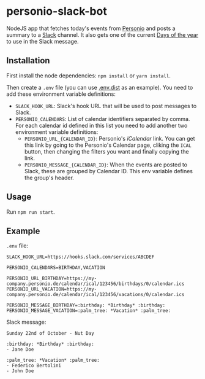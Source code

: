 # personio-slack-bot
NodeJS app that fetches today's events from [Personio](https://www.personio.de/) and posts a
summary to a [Slack](https://slack.com/) channel.
It also gets one of the current [Days of the year](https://www.daysoftheyear.com/) to use in
the Slack message.

## Installation
First install the node dependencies:
`npm install` or `yarn install`.

Then create a `.env` file (you can use [.env.dist](https://github.com/fedebertolini/personio-slack-bot/blob/master/.env.dist)
as an example). You need to add these environment variable definitions:
- `SLACK_HOOK_URL`: Slack's hook URL that will be used to post messages to Slack.
- `PERSONIO_CALENDARS`: List of calendar identifiers separated by comma. For each calendar id defined
in this list you need to add another two environment variable definitions:
  - `PERSONIO_URL_{CALENDAR_ID}`: Personio's _iCalendar_ link. You can get this link by going to the
 Personio's Calendar page, cliking the `ICAL` button, then changing the filters you want and finally
 copying the link.
  - `PERSONIO_MESSAGE_{CALENDAR_ID}`: When the events are posted to Slack, these are grouped by Calendar
 ID. This env variable defines the group's header.

## Usage
Run `npm run start`.

## Example
`.env` file:
```
SLACK_HOOK_URL=https://hooks.slack.com/services/ABCDEF

PERSONIO_CALENDARS=BIRTHDAY,VACATION

PERSONIO_URL_BIRTHDAY=https://my-company.personio.de/calendar/ical/123456/birthdays/0/calendar.ics
PERSONIO_URL_VACATION=https://my-company.personio.de/calendar/ical/123456/vacations/0/calendar.ics

PERSONIO_MESSAGE_BIRTHDAY=:birthday: *Birthday* :birthday:
PERSONIO_MESSAGE_VACATION=:palm_tree: *Vacation* :palm_tree:
```

Slack message:
```
Sunday 22nd of October - Nut Day

:birthday: *Birthday* :birthday:
- Jane Doe

:palm_tree: *Vacation* :palm_tree:
- Federico Bertolini
- John Doe
```
